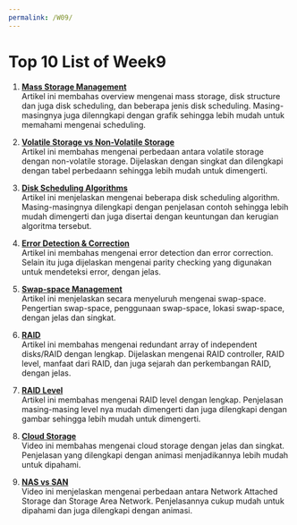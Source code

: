 ```yaml
---
permalink: /W09/
---
```


# Top 10 List of Week9

1. [**Mass Storage Management**](https://www.tutorialspoint.com/Mass-Storage-Management)<br>
Artikel ini membahas overview mengenai mass storage, disk structure dan juga disk scheduling, dan beberapa jenis disk scheduling. Masing-masingnya juga dilenngkapi dengan grafik sehingga lebih mudah untuk memahami mengenai scheduling.

2. [**Volatile Storage vs Non-Volatile Storage**](https://www.geeksforgeeks.org/difference-between-volatile-memory-and-non-volatile-memory/)<br>
Artikel ini membahas mengenai perbedaan antara volatile storage dengan non-volatile storage. Dijelaskan dengan singkat dan dilengkapi dengan tabel perbedaann sehingga lebih mudah untuk dimengerti.

3. [**Disk Scheduling Algorithms**](https://www.geeksforgeeks.org/disk-scheduling-algorithms/)<br>
Artikel ini menjelaskan mengenai beberapa disk scheduling algorithm. Masing-masingnya dilengkapi dengan penjelasan contoh sehingga lebih mudah dimengerti dan juga disertai dengan keuntungan dan kerugian algoritma tersebut.

4. [**Error Detection & Correction**](https://www.tutorialspoint.com/computer_logical_organization/error_codes.htm)<br>
Artikel ini membahas mengenai error detection dan error correction. Selain itu juga dijelaskan mengenai parity checking yang digunakan untuk mendeteksi error, dengan jelas.

5. [**Swap-space Management**](https://www.geeksforgeeks.org/swap-space-management-in-operating-system/)<br>
Artikel ini menjelaskan secara menyeluruh mengenai swap-space. Pengertian swap-space, penggunaan swap-space, lokasi swap-space, dengan jelas dan singkat.

6. [**RAID**](https://searchstorage.techtarget.com/definition/RAID)<br>
Artikel ini membahas mengenai redundant array of independent disks/RAID dengan lengkap. Dijelaskan mengenai RAID controller, RAID level, manfaat dari RAID, dan juga sejarah dan perkembangan RAID, dengan jelas.

7. [**RAID Level**](https://www.prepressure.com/library/technology/raid)<br>
Artikel ini membahas mengenai RAID level dengan lengkap. Penjelasan masing-masing level nya mudah dimengerti dan juga dilengkapi dengan gambar sehingga lebih mudah untuk dimengerti.

8. [**Cloud Storage**](https://youtu.be/VDBhvexAj8I)<br> Video ini membahas mengenai cloud storage dengan jelas dan singkat. Penjelasan yang dilengkapi dengan animasi menjadikannya lebih mudah untuk dipahami.

9. [**NAS vs SAN**](https://youtu.be/3yZDDr0JKVc)<br> 
Video ini menjelaskan mengenai perbedaan antara Network Attached Storage dan Storage Area Network. Penjelasannya cukup mudah untuk dipahami dan juga dilengkapi dengan animasi.

